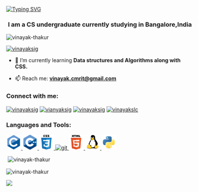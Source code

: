 [![Typing SVG](https://readme-typing-svg.herokuapp.com?color=13D3CB&size=22&vCenter=true&multiline=true&width=397&height=49&lines=Hey+there+%F0%9F%91%8B!+I'm+Vinayak)](https://git.io/typing-svg)
<h3 align="center">I am a CS undergraduate currently studying in Bangalore,India</h3>

<p align="left"> <img src="https://komarev.com/ghpvc/?username=vinayak-thakur&label=Profile%20views&color=0e75b6&style=flat" alt="vinayak-thakur" /> </p>

<p align="left"> <a href="https://twitter.com/vinayaksig" target="blank"><img src="https://img.shields.io/twitter/follow/vinayaksig?logo=twitter&style=for-the-badge" alt="vinayaksig" /></a> </p>

- 🌱 I’m currently learning **Data structures and Algorithms along with CSS.**

- 📫 Reach me: **vinayak.cmrit@gmail.com**

<h3 align="left">Connect with me:</h3>
<p align="left">
<a href="https://codepen.io/vinayaksig" target="blank"><img align="center" src="https://raw.githubusercontent.com/rahuldkjain/github-profile-readme-generator/master/src/images/icons/Social/codepen.svg" alt="vinayaksig" height="30" width="40" /></a>
<a href="https://twitter.com/vinayaksig" target="blank"><img align="center" src="https://raw.githubusercontent.com/rahuldkjain/github-profile-readme-generator/master/src/images/icons/Social/twitter.svg" alt="vianyaksig" height="30" width="40" /></a>
<a href="https://instagram.com/vinayaksig" target="blank"><img align="center" src="https://raw.githubusercontent.com/rahuldkjain/github-profile-readme-generator/master/src/images/icons/Social/instagram.svg" alt="vinayaksig" height="30" width="40" /></a>
<a href="https://www.leetcode.com/vinayakslc" target="blank"><img align="center" src="https://raw.githubusercontent.com/rahuldkjain/github-profile-readme-generator/master/src/images/icons/Social/leet-code.svg" alt="vinayakslc" height="30" width="40" /></a>
</p>

<h3 align="left">Languages and Tools:</h3>
<p align="left"> <a href="https://www.cprogramming.com/" target="_blank" rel="noreferrer"> <img src="https://raw.githubusercontent.com/devicons/devicon/master/icons/c/c-original.svg" alt="c" width="40" height="40"/> </a> <a href="https://www.w3schools.com/cpp/" target="_blank" rel="noreferrer"> <img src="https://raw.githubusercontent.com/devicons/devicon/master/icons/cplusplus/cplusplus-original.svg" alt="cplusplus" width="40" height="40"/> </a> <a href="https://www.w3schools.com/css/" target="_blank" rel="noreferrer"> <img src="https://raw.githubusercontent.com/devicons/devicon/master/icons/css3/css3-original-wordmark.svg" alt="css3" width="40" height="40"/> </a> <a href="https://git-scm.com/" target="_blank" rel="noreferrer"> <img src="https://www.vectorlogo.zone/logos/git-scm/git-scm-icon.svg" alt="git" width="40" height="40"/> </a> <a href="https://www.w3.org/html/" target="_blank" rel="noreferrer"> <img src="https://raw.githubusercontent.com/devicons/devicon/master/icons/html5/html5-original-wordmark.svg" alt="html5" width="40" height="40"/> </a> <a href="https://www.linux.org/" target="_blank" rel="noreferrer"> <img src="https://raw.githubusercontent.com/devicons/devicon/master/icons/linux/linux-original.svg" alt="linux" width="40" height="40"/> </a> <a href="https://www.python.org" target="_blank" rel="noreferrer"> <img src="https://raw.githubusercontent.com/devicons/devicon/master/icons/python/python-original.svg" alt="python" width="40" height="40"/> </a> </p>

<p>&nbsp;<img align="center" src="https://github-readme-stats.vercel.app/api?username=vinayak-thakur&show_icons=true&locale=en" alt="vinayak-thakur" /></p>

<p><img align="center" src="https://github-readme-streak-stats.herokuapp.com/?user=vinayak-thakur&" alt="vinayak-thakur" /></p>

<p align="left">
  <img src="https://leetcard.jacoblin.cool/vinayakslc?theme=dark&font=Cambay&ext=heatmap" />
</p>
